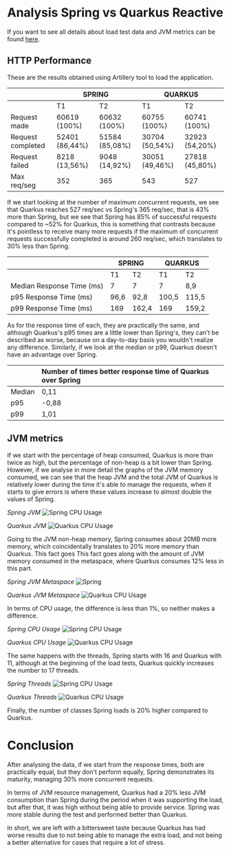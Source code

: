 # Analysis Spring vs Quarkus Reactive
If you want to see all details about load test data and JVM metrics can be found [here](https://github.com/MasterCloudApps-Projects/QuarkusMutiny_vs_ReactorSpring/tree/main/lab/reactive/metrics/macbook-pro-16gb).

## HTTP Performance
These are the results obtained using Artillery tool to load the application.

<table>
<thead>
  <tr>
    <th></th>
    <th colspan="2">SPRING</th>
    <th colspan="2">QUARKUS</th>
  </tr>
</thead>
<tbody>
  <tr>
    <td></td>
    <td>T1</td>
    <td>T2</td>
    <td>T1</td>
    <td>T2</td>
  </tr>
  <tr>
    <td>Request made</td>
    <td>60619 (100%)</td>
    <td>60632 (100%)</td>
    <td>60755 (100%)</td>
    <td>60741 (100%)</td>
  </tr>
  <tr>
    <td>Request completed</td>
    <td>52401 (86,44%)</td>
    <td>51584 (85,08%)</td>
    <td>30704 (50,54%)</td>
    <td>32923 (54,20%)</td>
  </tr>
  <tr>
    <td>Request failed</td>
    <td>8218 (13,56%)</td>
    <td>9048 (14,92%)</td>
    <td>30051 (49,46%)</td>
    <td>27818 (45,80%)</td>
  </tr>
  <tr>
    <td>Max req/seg</td>
    <td>352</td>
    <td>365</td>
    <td>543</td>
    <td>527</td>
  </tr>
</tbody>
</table>

If we start looking at the number of maximum concurrent requests, we see that Quarkus reaches 527 req/sec vs Spring's 365 req/sec, that is 43% more than Spring, but we see that Spring has 85% of successful requests compared to ~52% for Quarkus, this is something that contrasts because it's pointless to receive many more requests if the maximum of concurrent requests successfully completed is around 260 req/sec, which translates to 30% less than Spring.

<table>
<thead>
  <tr>
    <th></th>
    <th colspan="2">SPRING</th>
    <th colspan="2">QUARKUS</th>
  </tr>
</thead>
<tbody>
  <tr>
    <td></td>
    <td>T1</td>
    <td>T2</td>
    <td>T1</td>
    <td>T2</td>
  </tr>
  <tr>
    <td>Median Response Time (ms)</td>
    <td>7</td>
    <td>7</td>
    <td>7</td>
    <td>8,9</td>
  </tr>
  <tr>
    <td>p95 Response Time (ms)</td>
    <td>96,6</td>
    <td>92,8</td>
    <td>100,5</td>
    <td>115,5</td>
  </tr>
  <tr>
    <td>p99 Response Time (ms)</td>
    <td>169</td>
    <td>162,4</td>
    <td>169</td>
    <td>159,2</td>
  </tr>
</tbody>
</table>

As for the response time of each, they are practically the same, and although Quarkus's p95 times are a little lower than Spring's, they can't be described as worse, because on a day-to-day basis you wouldn't realize any difference. Similarly, if we look at the median or p99, Quarkus doesn't have an advantage over Spring.

|        	| Number of times better response time of Quarkus over Spring 	|
|--------	|:------------------------------------------------------------	|
| Median 	|                                                         0,11 	|
| p95    	|                                                        -0,88 	|
| p99    	|                                                         1,01 	|

## JVM metrics
If we start with the percentage of heap consumed, Quarkus is more than twice as high, but the percentage of non-heap is a bit lower than Spring. However, if we analyse in more detail the graphs of the JVM memory consumed, we can see that the heap JVM and the total JVM of Quarkus is relatively lower during the time it's able to manage the requests, when it starts to give errors is where these values increase to almost double the values of Spring.

_Spring JVM_
![Spring CPU Usage](images/spring-jvm.png)

_Quarkus JVM_
![Quarkus CPU Usage](images/quarkus-jvm.png)

Going to the JVM non-heap memory, Spring consumes about 20MB more memory, which coincidentally translates to 20% more memory than Quarkus. This fact goes This fact goes along with the amount of JVM memory consumed in the metaspace, where Quarkus consumes 12% less in this part.

_Spring JVM Metaspace_
![Spring ](images/spring-metaspace.png)

_Quarkus JVM Metaspace_
![Quarkus CPU Usage](images/quarkus-metaspace.png)

In terms of CPU usage, the difference is less than 1%, so neither makes a difference. 

_Spring CPU Usage_
![Spring CPU Usage](images/spring-cpu.png)

_Quarkus CPU Usage_
![Quarkus CPU Usage](images/quarkus-cpu.png)

The same happens with the threads, Spring starts with 16 and Quarkus with 11, although at the beginning of the load tests, Quarkus quickly increases the number to 17 threads.

_Spring Threads_
![Spring CPU Usage](images/spring-threads.png)

_Quarkus Threads_
![Quarkus CPU Usage](images/quarkus-threads.png)

Finally, the number of classes Spring loads is 20% higher compared to Quarkus.

# Conclusion
After analysing the data, if we start from the response times, both are practically equal, but they don't perform equally, Spring demonstrates its maturity, managing 30% more concurrent requests.

In terms of JVM resource management, Quarkus had a 20% less JVM consumption than Spring during the period when it was supporting the load, but after that, it was high without being able to provide service. Spring was more stable during the test and performed better than Quarkus.

In short, we are left with a bittersweet taste because Quarkus has had worse results due to not being able to manage the extra load, and not being a better alternative for cases that require a lot of stress.


